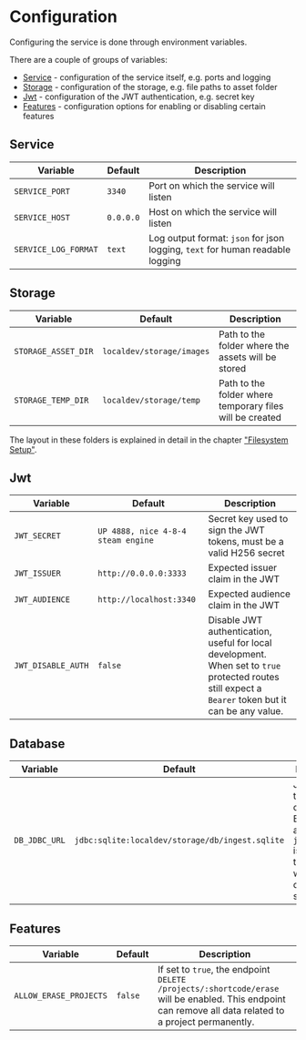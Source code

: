 # Configuration

Configuring the service is done through environment variables.

There are a couple of groups of variables:

- [Service](#service) - configuration of the service itself, e.g. ports and logging
- [Storage](#storage) - configuration of the storage, e.g. file paths to asset folder
- [Jwt](#jwt) - configuration of the JWT authentication, e.g. secret key
- [Features](#features) - configuration options for enabling or disabling certain features

## Service

| Variable            | Default   | Description                                                                   |
|---------------------|-----------|-------------------------------------------------------------------------------|
| `SERVICE_PORT`      | `3340`    | Port on which the service will listen                                         |
| `SERVICE_HOST`      | `0.0.0.0` | Host on which the service will listen                                         |
| `SERVICE_LOG_FORMAT`| `text`    | Log output format: `json` for json logging, `text` for human readable logging |

## Storage

| Variable            | Default                   | Description                                              |
|---------------------|---------------------------|----------------------------------------------------------|
| `STORAGE_ASSET_DIR` | `localdev/storage/images` | Path to the folder where the assets will be stored       |
| `STORAGE_TEMP_DIR`  | `localdev/storage/temp`   | Path to the folder where temporary files will be created |

The layout in these folders is explained in detail in the chapter ["Filesystem Setup"](service-filesystem-setup.md).

## Jwt

| Variable           | Default                            | Description                                                                                                                                               |
|--------------------|------------------------------------|-----------------------------------------------------------------------------------------------------------------------------------------------------------|
| `JWT_SECRET`       | `UP 4888, nice 4-8-4 steam engine` | Secret key used to sign the JWT tokens, must be a valid H256 secret                                                                                       |
| `JWT_ISSUER`       | `http://0.0.0.0:3333`              | Expected issuer claim in the JWT                                                                                                                          |
| `JWT_AUDIENCE`     | `http://localhost:3340`            | Expected audience claim in the JWT                                                                                                                        |
| `JWT_DISABLE_AUTH` | `false`                            | Disable JWT authentication, useful for local development. <br/>When set to `true` protected routes still expect a `Bearer` token but it can be any value. |

## Database

| Variable      | Default                                         | Description                                                                                                         |
|---------------|-------------------------------------------------|---------------------------------------------------------------------------------------------------------------------|
| `DB_JDBC_URL` | `jdbc:sqlite:localdev/storage/db/ingest.sqlite` | Jdbc Url for the sqlite database. Everything after `jdbc:sqlite:` is the path to the file where the data is stored. |

## Features

| Variable               | Default | Description                                                                                                                                             |
|------------------------|---------|---------------------------------------------------------------------------------------------------------------------------------------------------------|
| `ALLOW_ERASE_PROJECTS` | `false` | If set to `true`, the endpoint `DELETE /projects/:shortcode/erase` will be enabled. This endpoint can remove all data related to a project permanently. |
